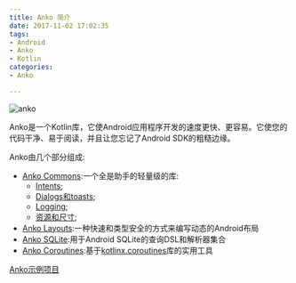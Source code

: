```yaml
---
title: Anko 简介
date: 2017-11-02 17:02:35
tags:
- Android
- Anko
- Kotlin
categories:
- Anko

---
```



![anko](https://github.com/Kotlin/anko/blob/master/doc/logo.png?raw=true)

Anko是一个Kotlin库，它使Android应用程序开发的速度更快、更容易。它使您的代码干净、易于阅读，并且让您忘记了Android SDK的粗糙边缘。

Anko由几个部分组成:

* [Anko Commons](/2017/11/02/Anko-Commons/):一个全是助手的轻量级的库:
	* [Intents](/2017/11/02/Anko-Commons/#intents);
	* [Dialogs和toasts](/2017/11/02/Anko-Commons/#dialogs);
	* [Logging](/2017/11/02/Anko-Commons/#logging);
	* [资源和尺寸](/2017/11/02/Anko-Commons/#misc);
* [Anko Layouts](/2017/11/02/Anko-Layouts/):一种快速和类型安全的方式来编写动态的Android布局
* [Anko SQLite](/2017/11/03/Anko-SQLite/):用于Android SQLite的查询DSL和解析器集合
* [Anko Coroutines](/2017/11/03/Anko-Coroutines/):基于[kotlinx.coroutines](https://github.com/Kotlin/kotlinx.coroutines)库的实用工具


[Anko示例项目](https://github.com/Kotlin/anko-example)